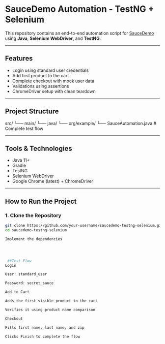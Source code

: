 #  SauceDemo Automation - TestNG + Selenium

This repository contains an end-to-end automation script for [SauceDemo](https://www.saucedemo.com/) using **Java**, **Selenium WebDriver**, and **TestNG**.

---

##  Features

-  Login using standard user credentials
-  Add first product to the cart
-  Complete checkout with mock user data
-  Validations using assertions
-  ChromeDriver setup with clean teardown

---

## Project Structure
src/
└── main/
└── java/
└── org/example/
└── SauceAutomation.java # Complete test flow




---

## Tools & Technologies

- Java 11+
- Gradle
- TestNG
- Selenium WebDriver
- Google Chrome (latest) + ChromeDriver

---

##  How to Run the Project

### 1. Clone the Repository

```bash
git clone https://github.com/your-username/saucedemo-testng-selenium.git
cd saucedemo-testng-selenium

Implement the dependencies 




 ##Test Flow
Login

User: standard_user

Password: secret_sauce

Add to Cart

Adds the first visible product to the cart

Verifies it using product name comparison

Checkout

Fills first name, last name, and zip

Clicks Finish to complete the flow

